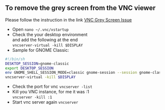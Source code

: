 ## To remove the grey screen from the VNC viewer

Please follow the instruction in the link [VNC Grey Screen Issue](https://help.realvnc.com/hc/en-us/articles/360003474792-Why-does-VNC-Server-in-Virtual-Mode-on-Linux-appear-to-hang-show-a-gray-screen-or-not-start-at-all-#using-vnc-connect-6-2-on-a-red-hat-centos-computer--0-0)

- Open `nano ~/.vnc/xstartup`
- Check the your desktop environment </br> and add the following at the end </br> `vncserver-virtual -kill $DISPLAY`
- Sample for GNOME Classic:
```bash
#!/bin/sh
DESKTOP_SESSION=gnome-classic
export DESKTOP_SESSION
env GNOME_SHELL_SESSION_MODE=classic gnome-session --session gnome-classic
vncserver-virtual -kill $DISPLAY
```
- Check the port for vnc `vncserver -list`
- Kill you VNC instance, for me it was :1 </br>`vncserver -kill :1` 
- Start vnc server again `vncserver`